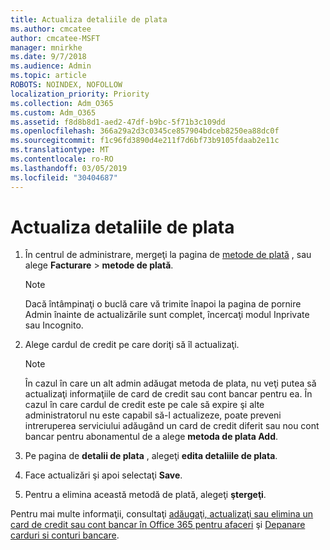 ```yaml
---
title: Actualiza detaliile de plata
ms.author: cmcatee
author: cmcatee-MSFT
manager: mnirkhe
ms.date: 9/7/2018
ms.audience: Admin
ms.topic: article
ROBOTS: NOINDEX, NOFOLLOW
localization_priority: Priority
ms.collection: Adm_O365
ms.custom: Adm_O365
ms.assetid: f8d8b8d1-aed2-47df-b9bc-5f71b3c109dd
ms.openlocfilehash: 366a29a2d3c0345ce857904bdceb8250ea88dc0f
ms.sourcegitcommit: f1c96fd3890d4e211f7d6bf73b9105fdaab2e11c
ms.translationtype: MT
ms.contentlocale: ro-RO
ms.lasthandoff: 03/05/2019
ms.locfileid: "30404687"
---
```

# <a name="update-payment-details"></a>Actualiza detaliile de plata

1. În centrul de administrare, mergeţi la pagina de [metode de plată](https://go.microsoft.com/fwlink/p/?linkid=2018806) , sau alege **Facturare** \> **metode de plată**.
    
    > [!NOTE]
    > Dacă întâmpinaţi o buclă care vă trimite înapoi la pagina de pornire Admin înainte de actualizările sunt complet, încercaţi modul Inprivate sau Incognito. 
  
2. Alege cardul de credit pe care doriţi să îl actualizaţi.
    
    > [!NOTE]
    > În cazul în care un alt admin adăugat metoda de plata, nu veţi putea să actualizaţi informaţiile de card de credit sau cont bancar pentru ea. În cazul în care cardul de credit este pe cale să expire şi alte administratorul nu este capabil să-l actualizeze, poate preveni intreruperea serviciului adăugând un card de credit diferit sau nou cont bancar pentru abonamentul de a alege **metoda de plata Add**. 
  
3. Pe pagina de **detalii de plata** , alegeţi **edita detaliile de plata**.
    
4. Face actualizări şi apoi selectaţi **Save**.
    
5. Pentru a elimina această metodă de plată, alegeţi **ştergeţi**.
    
Pentru mai multe informaţii, consultaţi [adăugaţi, actualizaţi sau elimina un card de credit sau cont bancar în Office 365 pentru afaceri](https://support.office.com/article/30ba9c83-50d8-4020-90ed-830a5b8c8724) şi [Depanare carduri si conturi bancare](https://support.office.com/article/30ba9c83-50d8-4020-90ed-830a5b8c8724).
  

